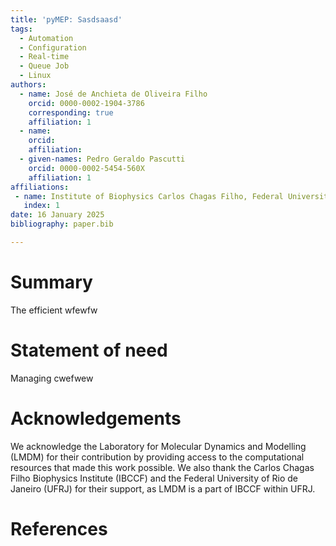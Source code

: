 ```yaml
---
title: 'pyMEP: Sasdsaasd'
tags:
  - Automation
  - Configuration
  - Real-time
  - Queue Job
  - Linux
authors:
  - name: José de Anchieta de Oliveira Filho
    orcid: 0000-0002-1904-3786
    corresponding: true
    affiliation: 1 
  - name: 
    orcid: 
    affiliation: 
  - given-names: Pedro Geraldo Pascutti
    orcid: 0000-0002-5454-560X
    affiliation: 1
affiliations:
 - name: Institute of Biophysics Carlos Chagas Filho, Federal University of Rio de Janeiro, Rio de Janeiro, Brazil
   index: 1
date: 16 January 2025
bibliography: paper.bib

---
```


# Summary

The efficient wfewfw



# Statement of need

Managing cwefwew


# Acknowledgements

We acknowledge the Laboratory for Molecular Dynamics and Modelling (LMDM) for their contribution by providing access to the computational resources that made this work possible. We also thank the Carlos Chagas Filho Biophysics Institute (IBCCF) and the Federal University of Rio de Janeiro (UFRJ) for their support, as LMDM is a part of IBCCF within UFRJ.

# References
